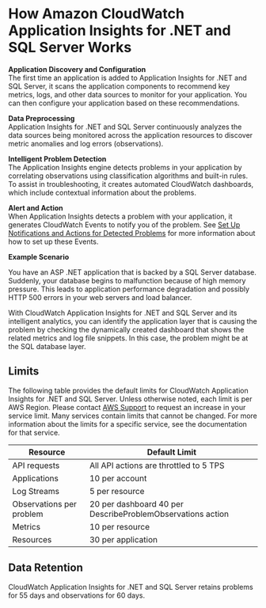 # How Amazon CloudWatch Application Insights for \.NET and SQL Server Works<a name="appinsights-how-works"></a>

**Application Discovery and Configuration**  
The first time an application is added to Application Insights for \.NET and SQL Server, it scans the application components to recommend key metrics, logs, and other data sources to monitor for your application\. You can then configure your application based on these recommendations\. 

**Data Preprocessing**  
Application Insights for \.NET and SQL Server continuously analyzes the data sources being monitored across the application resources to discover metric anomalies and log errors \(observations\)\. 

**Intelligent Problem Detection**  
The Application Insights engine detects problems in your application by correlating observations using classification algorithms and built\-in rules\. To assist in troubleshooting, it creates automated CloudWatch dashboards, which include contextual information about the problems\. 

**Alert and Action**  
When Application Insights detects a problem with your application, it generates CloudWatch Events to notify you of the problem\. See [Set Up Notifications and Actions for Detected Problems](appinsights-troubleshooting.md#appinsights-cloudwatch-events) for more information about how to set up these Events\. 

**Example Scenario**

You have an ASP \.NET application that is backed by a SQL Server database\. Suddenly, your database begins to malfunction because of high memory pressure\. This leads to application performance degradation and possibly HTTP 500 errors in your web servers and load balancer\.

With CloudWatch Application Insights for \.NET and SQL Server and its intelligent analytics, you can identify the application layer that is causing the problem by checking the dynamically created dashboard that shows the related metrics and log file snippets\. In this case, the problem might be at the SQL database layer\.

## Limits<a name="appinsights-limits"></a>

The following table provides the default limits for CloudWatch Application Insights for \.NET and SQL Server\. Unless otherwise noted, each limit is per AWS Region\. Please contact [AWS Support](https://console.aws.amazon.com/support/home#/case/create?issueType=technical) to request an increase in your service limit\. Many services contain limits that cannot be changed\. For more information about the limits for a specific service, see the documentation for that service\. 


| Resource  | Default Limit | 
| --- | --- | 
|  API requests  |  All API actions are throttled to 5 TPS  | 
| Applications  |  10 per account  | 
| Log Streams  |  5 per resource  | 
| Observations per problem  |  20 per dashboard 40 per DescribeProblemObservations action  | 
| Metrics |  10 per resource  | 
| Resources  |  30 per application  | 

## Data Retention<a name="appinsights-retention"></a>

CloudWatch Application Insights for \.NET and SQL Server retains problems for 55 days and observations for 60 days\.